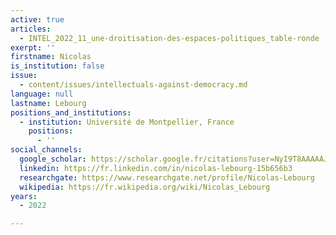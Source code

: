 ```yaml
---
active: true
articles:
  - INTEL_2022_11_une-droitisation-des-espaces-politiques_table-ronde
exerpt: ''
firstname: Nicolas
is_institution: false
issue:
  - content/issues/intellectuals-against-democracy.md
language: null
lastname: Lebourg
positions_and_institutions:
  - institution: Université de Montpellier, France
    positions:
      - ''
social_channels:
  google_scholar: https://scholar.google.fr/citations?user=NyI9T8AAAAAJ&hl=fr
  linkedin: https://fr.linkedin.com/in/nicolas-lebourg-15b656b3
  researchgate: https://www.researchgate.net/profile/Nicolas-Lebourg
  wikipedia: https://fr.wikipedia.org/wiki/Nicolas_Lebourg
years:
  - 2022

---
```

